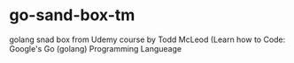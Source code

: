 # go-sand-box-tm
golang snad box from Udemy course by Todd McLeod (Learn how to Code: Google's Go (golang) Programming Langueage
